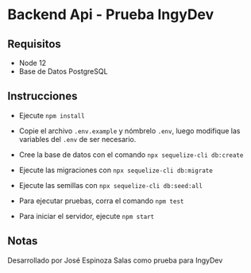 # Backend Api - Prueba IngyDev

## Requisitos

- Node 12
- Base de Datos PostgreSQL

## Instrucciones

- Ejecute `npm install`

- Copie el archivo `.env.example` y nómbrelo `.env`, luego modifique las variables del `.env` de ser necesario.

- Cree la base de datos con el comando `npx sequelize-cli db:create`

- Ejecute las migraciones con `npx sequelize-cli db:migrate`

- Ejecute las semillas con `npx sequelize-cli db:seed:all`

- Para ejecutar pruebas, corra el comando `npm test`

- Para iniciar el servidor, ejecute `npm start`

## Notas

Desarrollado por José Espinoza Salas como prueba para IngyDev
